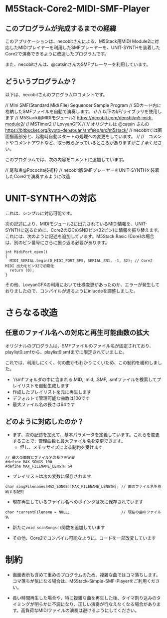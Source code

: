 # M5Stack-Core2-MIDI-SMF-Player

## このプログラムが完成するまでの経緯

このアプリケーションは、necobitさんによる、M5Stack用MIDI Module2に対応したMIDIプレイヤーを利用したSMFプレーヤーを、UNIT-SYNTHを装着したCore2で演奏できるように改造したプログラムです。

また、necobitさんは、@catsinさんのSMFプレーヤーを利用しています。

## どういうプログラムか？

以下は、necobitさんのプログラム中コメントです。

// Mini SMF(Standard Midi File) Sequencer Sample Program
// SDカード内に格納したSMFファイルを自動で演奏します。
//
// 以下のI/F/ライブラリを使用します
//  M5Stack用MIDIモジュール2 https://necobit.com/denshi/m5-midi-module2/
//  MSTimer2
//  LovyanGFX
//
// オリジナルは @catsin さんの https://bitbucket.org/kyoto-densouan/smfseq/src/m5stack/
// necobitでは画面描画部分と、起動時自動スタートの処理への変更をしています。
//
//　コメントやコメントアウトなど、取っ散らかっているところがありますがご了承ください。

このプログラムでは、次の内容をコメントに追加しています。

// 尾和東@Pococha技術枠
// necobit版SMFプレーヤーをUNIT-SYNTHを装着したCore2で演奏するように改造

# UNIT-SYNTHへの対応

これは、シンプルに対応可能です。

次の記述により、MIDIモジュール2に出力されているMIDI情報を、UNIT-SYNTHに送るために、Core2のI2CのSNDピン(32ピン)に情報を振り替えます。これには、次のように記述を追加しています。M5Stack Basic (Core)の場合は、別のピン番号にさらに振り返る必要があります。
```
int MidiPort_open()
{
  MIDI_SERIAL.begin(D_MIDI_PORT_BPS, SERIAL_8N1, -1, 32); // Core2 MIDI 出力をピン32で初期化
  return (0);
}
```

その他、LovyanGFXの利用において仕様変更があったのか、エラーが発生しておりましたので、コンパイルが通るようにinlucdeを調整しました。

# さらなる改造

## 任意のファイル名への対応と再生可能曲数の拡大

オリジナルのプログラムは、SMFファイルのファイル名が固定されており、playlist0.smfから、playlist9.smfまでに限定されていました。

これでは、利用しにくく、何の曲かもわかりにくいため、この制約を緩和しました。

- '/smf'フォルダの中に含まれる.MID, .mid, .SMF, .smfファイルを検索してプレイリストを自動生成します
- 作成したプレイリストを元に再生します
- デフォルトで管理可能な曲数は100です
- 最大ファイル名の長さは64です

## どのように対応したのか？

- まず、次の記述を加えて、基本パラメータを定義しています。これらを変更することで、管理曲数と最大ファイル名を変更できます。
  - 但し、メモリサイズによる制約を受けます

```
// 最大の曲数とファイル名の長さを定義
#define MAX_SONGS 100
#define MAX_FILENAME_LENGTH 64
```
- プレイリストは次の変数に保存されます

```
char songFilenames[MAX_SONGS][MAX_FILENAME_LENGTH]; // 曲のファイル名を格納する配列
```

- 現在再生しているファイル名へのポインタは次に保存されています
```
char *currentFilename = NULL;                       // 現在の曲のファイル名
```

- 新たに```void scanSongs()```関数を追加しています

- その他、Core2でコンパイル可能なように、コードを一部改変しています

# 制約

- 画面表示も含めて重めのプログラムのため、複雑な曲ではコマ落ちします。コマ落ちが気になる場合は、M5Stack-Simple-SMF-Playerをご利用ください。

- 長い時間再生した場合や、特に複雑な曲を再生した後、タイマ割り込みのタイミングが明らかに不調になり、正しい演奏が行なえなくなる場合があります。高負荷なMIDIファイルの演奏は避けるようにしてください。
